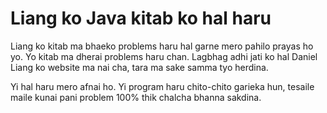 Liang ko Java kitab ko hal haru
====

Liang ko kitab ma bhaeko problems haru hal garne mero pahilo prayas ho yo. Yo kitab ma dherai problems haru chan. Lagbhag adhi jati ko hal Daniel Liang ko website ma nai cha, tara ma sake samma tyo herdina. 

Yi hal haru mero afnai ho. Yi program haru chito-chito garieka hun, tesaile maile kunai pani problem 100% thik chalcha bhanna sakdina. 

